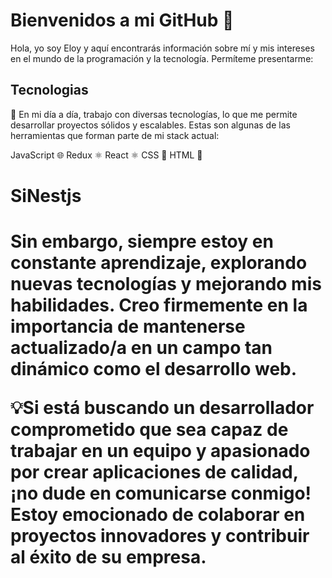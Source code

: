 # Bienvenidos a mi GitHub 👋
Hola, yo soy Eloy y aquí encontrarás información sobre mí y mis intereses en el mundo de la programación y la tecnología. Permíteme presentarme:

## Tecnologias
💼 En mi día a día, trabajo con diversas tecnologías, lo que me permite desarrollar proyectos sólidos y escalables. Estas son algunas de las herramientas que forman parte de mi stack actual:

JavaScript 🌐
Redux ⚛️
React ⚛️
CSS 🎨
HTML 📝
<h1>SiNestjs<h1>

Sin embargo, siempre estoy en constante aprendizaje, explorando nuevas tecnologías y mejorando mis habilidades. Creo firmemente en la importancia de mantenerse actualizado/a en un campo tan dinámico como el desarrollo web.


















💡Si está buscando un desarrollador comprometido que sea capaz de trabajar en un equipo y apasionado por crear aplicaciones de calidad, ¡no dude en comunicarse conmigo! Estoy emocionado de colaborar en proyectos innovadores y contribuir al éxito de su empresa.